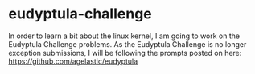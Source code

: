 # eudyptula-challenge
In order to learn a bit about the linux kernel, I am going to work on the Eudyptula Challenge problems. As the Eudyptula Challenge is no longer exception submissions, I will be following the prompts posted on here: https://github.com/agelastic/eudyptula
